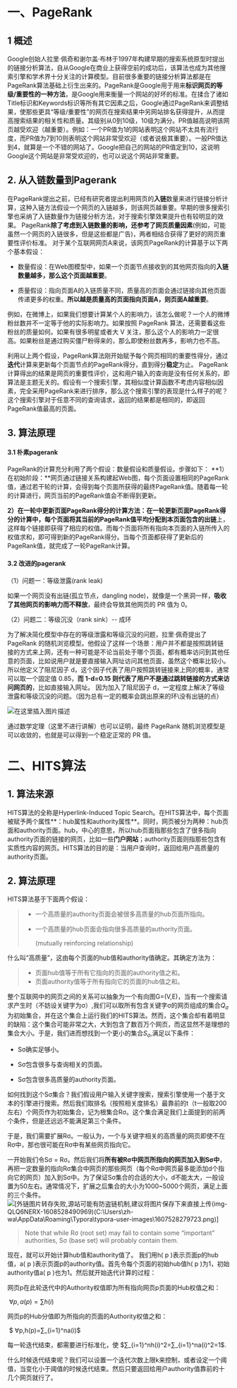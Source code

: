 # 一、PageRank

## 1 概述
Google创始人拉里·佩奇和谢尔盖·布林于1997年构建早期的搜索系统原型时提出的链接分析算法，自从Google在商业上获得空前的成功后，该算法也成为其他搜索引擎和学术界十分关注的计算模型。目前很多重要的链接分析算法都是在PageRank算法基础上衍生出来的。PageRank是Google用于用来**标识网页的等级/重要性的一种方法**，是Google用来衡量一个网站的好坏的标准。在揉合了诸如Title标识和Keywords标识等所有其它因素之后，Google通过PageRank来调整结果，使那些更具“等级/重要性”的网页在搜索结果中另网站排名获得提升，从而提高搜索结果的相关性和质量。其级别从0到10级，10级为满分。PR值越高说明该网页越受欢迎（越重要）。例如：一个PR值为1的网站表明这个网站不太具有流行度，而PR值为7到10则表明这个网站非常受欢迎（或者说极其重要）。一般PR值达到4，就算是一个不错的网站了。Google把自己的网站的PR值定到10，这说明Google这个网站是非常受欢迎的，也可以说这个网站非常重要。

## 2. 从入链数量到Pagerank

在PageRank提出之前，已经有研究者提出利用网页的**入链**数量来进行链接分析计算，这种入链方法假设一个网页的入链越多，则该网页越重要。早期的很多搜索引擎也采纳了入链数量作为链接分析方法，对于搜索引擎效果提升也有较明显的效果。 PageRank**除了考虑到入链数量的影响，还参考了网页质量因素**(例如，可能虽然一个网页的入链很多，但是这些都是广告)，两者相结合获得了更好的网页重要性评价标准。
对于某个互联网网页A来说，该网页PageRank的计算基于以下两个基本假设：

- 数量假设：在Web图模型中，如果一个页面节点接收到的其他网页指向的**入链数量越多，那么这个页面越重要**。

- 质量假设：指向页面A的入链质量不同，质量高的页面会通过链接向其他页面传递更多的权重。**所以越是质量高的页面指向页面A，则页面A越重要**。

例如，在微博上，如果我们想要计算某个人的影响力，该怎么做呢？一个人的微博粉丝数并不一定等于他的实际影响力。如果按照 PageRank 算法，还需要看这些粉丝的质量如何。如果有很多明星或者大 V 关注，那么这个人的影响力一定很高。如果粉丝是通过购买僵尸粉得来的，那么即使粉丝数再多，影响力也不高。

利用以上两个假设，PageRank算法刚开始赋予每个网页相同的重要性得分，通过**迭代**计算来更新每个页面节点的PageRank得分，直到得分**稳定**为止。 PageRank计算得出的结果是网页的重要性评价，这和用户输入的查询是没有任何关系的，即算法是主题无关的。假设有一个搜索引擎，其相似度计算函数不考虑内容相似因素，完全采用PageRank来进行排序，那么这个搜索引擎的表现是什么样子的呢？这个搜索引擎对于任意不同的查询请求，返回的结果都是相同的，即返回PageRank值最高的页面。

## 3. 算法原理
#### 3.1 朴素pagerank

PageRank的计算充分利用了两个假设：数量假设和质量假设。步骤如下：
 **1）在初始阶段：**网页通过链接关系构建起Web图，每个页面设置相同的PageRank值，通过若干轮的计算，会得到每个页面所获得的最终PageRank值。随着每一轮的计算进行，网页当前的PageRank值会不断得到更新。

 **2）在一轮中更新页面PageRank得分的计算方法：**在一轮更新页面PageRank得分的计算中，每个页面将其当前的PageRank值**平均分配到本页面包含的出链**上，这样每个链接即获得了相应的权值。而每个页面将所有指向本页面的入链所传入的权值求和，即可得到新的PageRank得分。当每个页面都获得了更新后的PageRank值，就完成了一轮PageRank计算。

#### 3.2 改进的pagerank

（1）问题一：等级泄露(rank leak)

 如果一个网页没有出链(孤立节点，dangling node)，就像是一个黑洞一样，**吸收了其他网页的影响力而不释放**，最终会导致其他网页的 PR 值为 0。

（2）问题二：等级沉没（rank sink）-- 成环

为了解决简化模型中存在的等级泄露和等级沉没的问题，拉里·佩奇提出了 PageRank 的随机浏览模型。他假设了这样一个场景：用户并不都是按照跳转链接的方式来上网，还有一种可能是不论当前处于哪个页面，都有概率访问到其他任意的页面，比如说用户就是要直接输入网址访问其他页面，虽然这个概率比较小。
所以他定义了阻尼因子 d，这个因子代表了用户按照跳转链接来上网的概率，通常可以取一个固定值 0.85，**而 1-d=0.15 则代表了用户不是通过跳转链接的方式来访问网页的**，比如直接输入网址。
因为加入了阻尼因子 d，一定程度上解决了等级泄露和等级沉没的问题。（因为总有一定的概率会跳出原来的环\没有出链的点）

![在这里插入图片描述](https://img-blog.csdnimg.cn/20201221134355221.png?x-oss-process=image/watermark,type_ZmFuZ3poZW5naGVpdGk,shadow_10,text_aHR0cHM6Ly9ibG9nLmNzZG4ubmV0L3dlaXhpbl80MTMzMjAwOQ==,size_16,color_FFFFFF,t_70)

通过数学定理（这里不进行讲解）也可以证明，最终 PageRank 随机浏览模型是可以收敛的，也就是可以得到一个稳定正常的 PR 值。





# 二、HITS算法
## 1. 算法来源
HITS算法的全称是Hyperlink-Induced Topic Search。在HITS算法中，每个页面被赋予两个属性**：hub属性和authority属性**。同时，网页被分为两种：hub页面和authority页面。hub，中心的意思，所以hub页面指那些包含了很多指向authority页面的链接的网页，比如一些**门户网站**；authority页面则指那些包含有实质性内容的网页。HITS算法的目的是：当用户查询时，返回给用户高质量的authority页面。

## 2. 算法原理

HITS算法基于下面两个假设：

> - 一个高质量的authority页面会被很多高质量的hub页面所指向。
>
> - 一个高质量的hub页面会指向很多高质量的authority页面。
>
>   (mutually reinforcing relationship)

什么叫“高质量”，这由每个页面的hub值和authority值确定。其确定方法为：

> - 页面hub值等于所有它指向的页面的authority值之和。
> - 页面authority值等于所有指向它的页面的hub值之和。

整个互联网中的网页之间的关系可以抽象为一个有向图G=(V,E)，当有一个搜索请求产生时（不妨设关键字为σ）,我们可以取所有包含关键字σ的网页组成的集合$Q_σ$为初始集合，并在这个集合上运行我们的HITS算法。然而，这个集合却有着明显的缺陷：这个集合可能非常之大，大到包含了数百万个网页，而这显然不是理想的集合大小。于是，我们进而想找到一个更小的集合$S_σ$,满足以下条件：

- Sσ确实足够小。

- Sσ包含很多与查询相关的页面。

- Sσ包含很多高质量的authority页面。

如何找到这个Sσ集合？我们假设用户输入关键字搜索，搜索引擎使用一个基于文本的引擎进行搜索。然后我们取排名（按照相关度排名）最靠前的t（t一般取200左右）个网页作为初始集合，记为根集合Rσ。这个集合满足我们上面提到的前两个条件，但是还远远不能满足第三个条件。

于是，我们需要扩展Rσ。一般认为，一个与关键字相关的高质量的网页即使不在Rσ中，那也很可能在Rσ中有某些网页指向它。

一开始我们令Sσ = Rσ。然后我们将**所有被Rσ中网页所指向的网页加入到Sσ中**，再把一定数量的指向Rσ集合中网页的那些网页（每个Rσ中网页最多能添加d个指向它的网页）加入到Sσ中。为了保证Sσ集合的合适的大小，d不能太大，一般设置为50左右。通常情况下，扩展之后集合的大小为1000~5000个网页，满足上面的三个条件。
![[外链图片转存失败,源站可能有防盗链机制,建议将图片保存下来直接上传(img-QLQ6NERX-1608528490969)(C:\Users\zh-wa\AppData\Roaming\Typora\typora-user-images\1607528279723.png)]](https://img-blog.csdnimg.cn/20201221134800581.png?x-oss-process=image/watermark,type_ZmFuZ3poZW5naGVpdGk,shadow_10,text_aHR0cHM6Ly9ibG9nLmNzZG4ubmV0L3dlaXhpbl80MTMzMjAwOQ==,size_16,color_FFFFFF,t_70)

> Note that while Rσ (root set) may fail to contain some “important” authorities, Sσ (base set) will probably contain them.



现在，就可以开始计算hub值和authority值了。
我们用h( p )表示页面p的hub值，a( p )表示页面p的authority值。首先令每个页面的初始hub值h( p )为1，初始authority值a( p )也为1。然后就开始迭代计算的过程：

网页p在此轮迭代中的Authority权值即为所有指向网页p页面的Hub权值之和：

​                                                                                        $∀p,a(p)=\sum h(i)$

网页p的Hub分值即为所指向的页面的Authority权值之和：

​                                                                                 $ ∀p,h(p)=∑_{i=1}^na(i)$


每一轮迭代结束，都需要进行标准化，使 $∑_{i=1}^nh(i)^2=∑_{i=1}^na(i)^2=1$.

什么时候迭代结束呢？我们可以设置一个迭代次数上限k来控制，或者设定一个阈值，当变化小于阈值的时候迭代结束。然后只要返回给用户authority值靠前的十几个网页就行了。